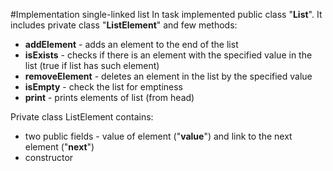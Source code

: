 #Implementation single-linked list
In task implemented public class "**List**". It includes private class "**ListElement**" and few methods:
* **addElement** - adds an element to the end of the list
* **isExists** - checks if there is an element with the specified value in the list (true if list has such element)
* **removeElement** - deletes an element in the list by the specified value
* **isEmpty** - check the list for emptiness
* **print** - prints elements of list (from head)

Private class ListElement contains:
* two public fields - value of element ("**value**") and link to the next element ("**next**")
* constructor
